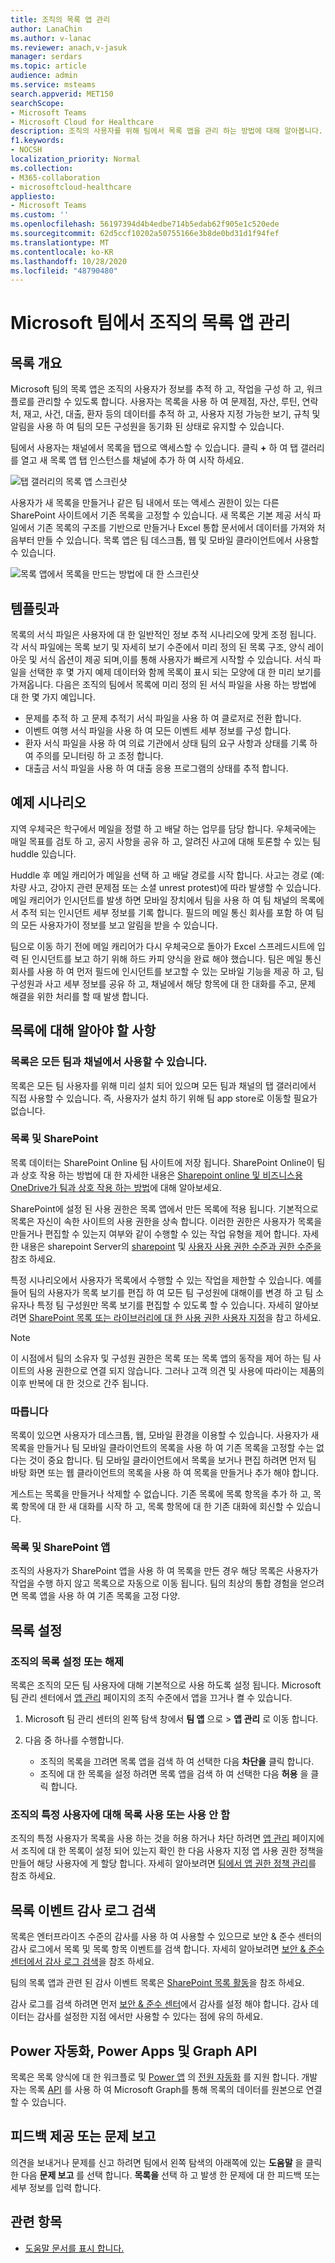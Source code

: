 ```yaml
---
title: 조직의 목록 앱 관리
author: LanaChin
ms.author: v-lanac
ms.reviewer: anach,v-jasuk
manager: serdars
ms.topic: article
audience: admin
ms.service: msteams
search.appverid: MET150
searchScope:
- Microsoft Teams
- Microsoft Cloud for Healthcare
description: 조직의 사용자를 위해 팀에서 목록 앱을 관리 하는 방법에 대해 알아봅니다.
f1.keywords:
- NOCSH
localization_priority: Normal
ms.collection:
- M365-collaboration
- microsoftcloud-healthcare
appliesto:
- Microsoft Teams
ms.custom: ''
ms.openlocfilehash: 56197394d4b4edbe714b5edab62f905e1c520ede
ms.sourcegitcommit: 62d5ccf10202a50755166e3b8de0bd31d1f94fef
ms.translationtype: MT
ms.contentlocale: ko-KR
ms.lasthandoff: 10/28/2020
ms.locfileid: "48790480"
---
```

# <a name="manage-the-lists-app-for-your-organization-in-microsoft-teams"></a>Microsoft 팀에서 조직의 목록 앱 관리

## <a name="overview-of-lists"></a>목록 개요

Microsoft 팀의 목록 앱은 조직의 사용자가 정보를 추적 하 고, 작업을 구성 하 고, 워크플로를 관리할 수 있도록 합니다. 사용자는 목록을 사용 하 여 문제점, 자산, 루틴, 연락처, 재고, 사건, 대출, 환자 등의 데이터를 추적 하 고, 사용자 지정 가능한 보기, 규칙 및 알림을 사용 하 여 팀의 모든 구성원을 동기화 된 상태로 유지할 수 있습니다.

팀에서 사용자는 채널에서 목록을 탭으로 액세스할 수 있습니다. 클릭 **+** 하 여 탭 갤러리를 열고 새 목록 앱 탭 인스턴스를 채널에 추가 하 여 시작 하세요. 

![탭 갤러리의 목록 앱 스크린샷](media/lists-tab.png)

사용자가 새 목록을 만들거나 같은 팀 내에서 또는 액세스 권한이 있는 다른 SharePoint 사이트에서 기존 목록을 고정할 수 있습니다. 새 목록은 기본 제공 서식 파일에서 기존 목록의 구조를 기반으로 만들거나 Excel 통합 문서에서 데이터를 가져와 처음부터 만들 수 있습니다. 목록 앱은 팀 데스크톱, 웹 및 모바일 클라이언트에서 사용할 수 있습니다.

![목록 앱에서 목록을 만드는 방법에 대 한 스크린샷](media/lists-create-list.png)

## <a name="templates"></a>템플릿과

목록의 서식 파일은 사용자에 대 한 일반적인 정보 추적 시나리오에 맞게 조정 됩니다. 각 서식 파일에는 목록 보기 및 자세히 보기 수준에서 미리 정의 된 목록 구조, 양식 레이아웃 및 서식 옵션이 제공 되며,이를 통해 사용자가 빠르게 시작할 수 있습니다. 서식 파일을 선택한 후 몇 가지 예제 데이터와 함께 목록이 표시 되는 모양에 대 한 미리 보기를 가져옵니다. 다음은 조직의 팀에서 목록에 미리 정의 된 서식 파일을 사용 하는 방법에 대 한 몇 가지 예입니다.

- 문제를 추적 하 고 문제 추적기 서식 파일을 사용 하 여 클로저로 전환 합니다.
- 이벤트 여행 서식 파일을 사용 하 여 모든 이벤트 세부 정보를 구성 합니다.
- 환자 서식 파일을 사용 하 여 의료 기관에서 상태 팀의 요구 사항과 상태를 기록 하 여 주의를 모니터링 하 고 조정 합니다.
- 대출금 서식 파일을 사용 하 여 대출 응용 프로그램의 상태를 추적 합니다.

## <a name="example-scenario"></a>예제 시나리오

지역 우체국은 학구에서 메일을 정렬 하 고 배달 하는 업무를 담당 합니다. 우체국에는 매일 목표를 검토 하 고, 공지 사항을 공유 하 고, 알려진 사고에 대해 토론할 수 있는 팀 huddle 있습니다.

Huddle 후 메일 캐리어가 메일을 선택 하 고 배달 경로를 시작 합니다. 사고는 경로 (예: 차량 사고, 강아지 관련 문제점 또는 소셜 unrest protest)에 따라 발생할 수 있습니다. 메일 캐리어가 인시던트를 발생 하면 모바일 장치에서 팀을 사용 하 여 팀 채널의 목록에서 추적 되는 인시던트 세부 정보를 기록 합니다. 필드의 메일 통신 회사를 포함 하 여 팀의 모든 사용자가이 정보를 보고 알림을 받을 수 있습니다.

팀으로 이동 하기 전에 메일 캐리어가 다시 우체국으로 돌아가 Excel 스프레드시트에 입력 된 인시던트를 보고 하기 위해 하드 카피 양식을 완료 해야 했습니다. 팀은 메일 통신 회사를 사용 하 여 먼저 필드에 인시던트를 보고할 수 있는 모바일 기능을 제공 하 고, 팀 구성원과 사고 세부 정보를 공유 하 고, 채널에서 해당 항목에 대 한 대화를 주고, 문제 해결을 위한 처리를 할 때 발생 합니다.

## <a name="what-you-need-to-know-about-lists"></a>목록에 대해 알아야 할 사항

### <a name="lists-is-available-in-every-team-and-channel"></a>목록은 모든 팀과 채널에서 사용할 수 있습니다.

목록은 모든 팀 사용자를 위해 미리 설치 되어 있으며 모든 팀과 채널의 탭 갤러리에서 직접 사용할 수 있습니다. 즉, 사용자가 설치 하기 위해 팀 app store로 이동할 필요가 없습니다.

### <a name="lists-and-sharepoint"></a>목록 및 SharePoint

목록 데이터는 SharePoint Online 팀 사이트에 저장 됩니다. SharePoint Online이 팀과 상호 작용 하는 방법에 대 한 자세한 내용은 [Sharepoint online 및 비즈니스용 OneDrive가 팀과 상호 작용 하는 방법](SharePoint-OneDrive-interact.md)에 대해 알아보세요.

SharePoint에 설정 된 사용 권한은 목록 앱에서 만든 목록에 적용 됩니다. 기본적으로 목록은 자신이 속한 사이트의 사용 권한을 상속 합니다. 이러한 권한은 사용자가 목록을 만들거나 편집할 수 있는지 여부와 같이 수행할 수 있는 작업 유형을 제어 합니다. 자세한 내용은 sharepoint Server의 [sharepoint](https://docs.microsoft.com/sharepoint/understanding-permission-levels) 및 [사용자 사용 권한 수준과 권한 수준을](https://docs.microsoft.com/sharepoint/sites/user-permissions-and-permission-levels)참조 하세요.

특정 시나리오에서 사용자가 목록에서 수행할 수 있는 작업을 제한할 수 있습니다. 예를 들어 팀의 사용자가 목록 보기를 편집 하 여 모든 팀 구성원에 대해이를 변경 하 고 팀 소유자나 특정 팀 구성원만 목록 보기를 편집할 수 있도록 할 수 있습니다. 자세히 알아보려면 [SharePoint 목록 또는 라이브러리에 대 한 사용 권한 사용자 지정](https://support.microsoft.com/office/customize-permissions-for-a-sharepoint-list-or-library-02d770f3-59eb-4910-a608-5f84cc297782#ID0EAACAAA=Online,_2019,_2016,_2013)을 참고 하세요.

> [!NOTE]
> 이 시점에서 팀의 소유자 및 구성원 권한은 목록 또는 목록 앱의 동작을 제어 하는 팀 사이트의 사용 권한으로 연결 되지 않습니다. 그러나 고객 의견 및 사용에 따라이는 제품의 이후 반복에 대 한 것으로 간주 됩니다.  

### <a name="limitations"></a>따릅니다

목록이 있으면 사용자가 데스크톱, 웹, 모바일 환경을 이용할 수 있습니다. 사용자가 새 목록을 만들거나 팀 모바일 클라이언트의 목록을 사용 하 여 기존 목록을 고정할 수는 없다는 것이 중요 합니다. 팀 모바일 클라이언트에서 목록을 보거나 편집 하려면 먼저 팀 바탕 화면 또는 웹 클라이언트의 목록을 사용 하 여 목록을 만들거나 추가 해야 합니다.

게스트는 목록을 만들거나 삭제할 수 없습니다. 기존 목록에 목록 항목을 추가 하 고, 목록 항목에 대 한 새 대화를 시작 하 고, 목록 항목에 대 한 기존 대화에 회신할 수 있습니다.

### <a name="lists-and-the-sharepoint-app"></a>목록 및 SharePoint 앱

조직의 사용자가 SharePoint 앱을 사용 하 여 목록을 만든 경우 해당 목록은 사용자가 작업을 수행 하지 않고 목록으로 자동으로 이동 됩니다. 팀의 최상의 통합 경험을 얻으려면 목록 앱을 사용 하 여 기존 목록을 고정 다양.

## <a name="set-up-lists"></a>목록 설정

### <a name="enable-or-disable-lists-in-your-organization"></a>조직의 목록 설정 또는 해제

목록은 조직의 모든 팀 사용자에 대해 기본적으로 사용 하도록 설정 됩니다. Microsoft 팀 관리 센터에서 [앱 관리](manage-apps.md) 페이지의 조직 수준에서 앱을 끄거나 켤 수 있습니다.

1. Microsoft 팀 관리 센터의 왼쪽 탐색 창에서 **팀 앱** 으로  >  **앱 관리** 로 이동 합니다.
2. 다음 중 하나를 수행합니다.

    - 조직의 목록을 끄려면 목록 앱을 검색 하 여 선택한 다음 **차단을** 클릭 합니다.
    - 조직에 대 한 목록을 설정 하려면 목록 앱을 검색 하 여 선택한 다음 **허용** 을 클릭 합니다.

### <a name="enable-or-disable-lists-for-specific-users-in-your-organization"></a>조직의 특정 사용자에 대해 목록 사용 또는 사용 안 함

조직의 특정 사용자가 목록을 사용 하는 것을 허용 하거나 차단 하려면 [앱 관리](manage-apps.md) 페이지에서 조직에 대 한 목록이 설정 되어 있는지 확인 한 다음 사용자 지정 앱 사용 권한 정책을 만들어 해당 사용자에 게 할당 합니다. 자세히 알아보려면 [팀에서 앱 권한 정책 관리](teams-app-permission-policies.md)를 참조 하세요.

## <a name="search-the-audit-log-for-list-events"></a>목록 이벤트 감사 로그 검색

목록은 엔터프라이즈 수준의 감사를 사용 하 여 사용할 수 있으므로 보안 & 준수 센터의 감사 로그에서 목록 및 목록 항목 이벤트를 검색 합니다. 자세히 알아보려면 [보안 & 준수 센터에서 감사 로그 검색](https://docs.microsoft.com/microsoft-365/compliance/search-the-audit-log-in-security-and-compliance)을 참조 하세요.

팀의 목록 앱과 관련 된 감사 이벤트 목록은 [SharePoint 목록 활동](https://docs.microsoft.com/microsoft-365/compliance/search-the-audit-log-in-security-and-compliance#sharepoint-list-activities)을 참조 하세요.

감사 로그를 검색 하려면 먼저 [보안 & 준수 센터](https://protection.office.com)에서 감사를 설정 해야 합니다. 감사 데이터는 감사를 설정한 지점 에서만 사용할 수 있다는 점에 유의 하세요.

## <a name="power-automate-power-apps-and-graph-api"></a>Power 자동화, Power Apps 및 Graph API

목록은 목록 양식에 대 한 워크플로 및 [Power 앱](https://docs.microsoft.com/powerapps/maker/canvas-apps/customize-list-form) 의 [전원 자동화](https://preview.flow.microsoft.comconnectors/shared_sharepointonline/?slug=sharepoint) 를 지원 합니다. 개발자는 목록 [API](https://docs.microsoft.com/sharepoint/dev/sp-add-ins/working-with-lists-and-list-items-with-rest) 를 사용 하 여 Microsoft Graph를 통해 목록의 데이터를 원본으로 연결할 수 있습니다.

## <a name="give-feedback-or-report-an-issue"></a>피드백 제공 또는 문제 보고
  
의견을 보내거나 문제를 신고 하려면 팀에서 왼쪽 탐색의 아래쪽에 있는 **도움말** 을 클릭 한 다음 **문제 보고** 를 선택 합니다. **목록을** 선택 하 고 발생 한 문제에 대 한 피드백 또는 세부 정보를 입력 합니다.

## <a name="related-topics"></a>관련 항목

- [도움말 문서를 표시 합니다.](https://support.microsoft.com/office/apps-and-services-cc1fba57-9900-4634-8306-2360a40c665b#PickTab=Lists)
